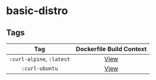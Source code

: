 # basic-distro

## Tags

| Tag | Dockerfile Build Context |
|:-------:|:---------:|
| `:curl-alpine`, `:latest` | [View](variants/curl-alpine ) |
| `:curl-ubuntu` | [View](variants/curl-ubuntu ) |
